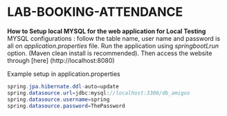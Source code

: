 # LAB-BOOKING-ATTENDANCE
**How to Setup local MYSQL for the web application for Local Testing**
MYSQL configurations : follow the table name, user name and password is all on *application.properties* file. Run the application using *springbootLrun* option. (Maven clean install is recommended). Then access the website through [here] (http://localhost:8080)

Example setup in application.properties

```java
spring.jpa.hibernate.ddl-auto=update
spring.datasource.url=jdbc:mysql://localhost:3306/db_amigos
spring.datasource.username=spring
spring.datasource.password=ThePassword
```

